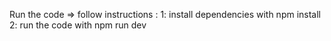 Run the code => follow instructions :
1:  install dependencies with npm install 
2: run the code with npm run dev
